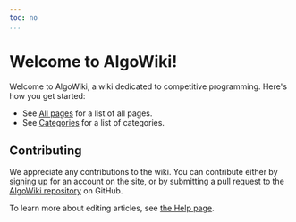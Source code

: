 ```yaml
---
toc: no
...
```


# Welcome to AlgoWiki!

Welcome to AlgoWiki, a wiki dedicated to competitive programming. Here's how
you get started:

* See [All pages](_index) for a list of all pages.
* See [Categories](_categories) for a list of categories.


## Contributing

We appreciate any contributions to the wiki. You can contribute either by
[signing up](/_login) for an account on the site, or by submitting a pull request to
the [AlgoWiki repository](https://github.com/SuprDewd/AlgoWiki) on GitHub.

To learn more about editing articles, see [the Help page](Help).

